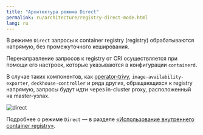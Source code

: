 ```yaml
---
title: "Архитектура режима Direct"
permalink: ru/architecture/registry-direct-mode.html
lang: ru
---
```


В режиме `Direct` запросы к container registry (registry) обрабатываются напрямую, без промежуточного кеширования.

Перенаправление запросов к registry от CRI осуществляется при помощи его настроек, которые указываются в конфигурации `containerd`.

В случае таких компонентов, как [operator-trivy](/modules/operator-trivy/), `image-availability-exporter`, `deckhouse-controller` и ряда других, обращающихся к registry напрямую, запросы будут идти через in-cluster proxy, расположенный на master-узлах.

<!--- Source: mermaid code from docs/internal/DIRECT.md --->
![direct](../images/registry-module/direct-ru.png)

Подробнее о режиме `Direct` — в разделе [«Использование внутреннего container registry»](../admin/configuration/registry/internal.html).
